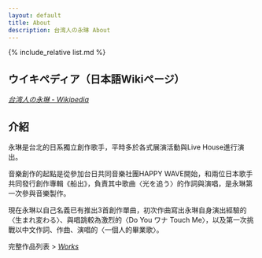 ```yaml
---
layout: default
title: About
description: 台湾人の永琳 About
---
```


{% include_relative list.md %}

## ウイキペディア（日本語Wikiページ）
*[台湾人の永琳 - Wikipedia](https://ja.m.wikipedia.org/wiki/%E5%8F%B0%E6%B9%BE%E4%BA%BA%E3%81%AE%E6%B0%B8%E7%90%B3)*

## 介紹
永琳是台北的日系獨立創作歌手，平時多於各式展演活動與Live House進行演出。

音樂創作的起點是從參加台日共同音樂社團HAPPY WAVE開始，和兩位日本歌手共同發行創作專輯《船出》，負責其中歌曲〈光を追う〉的作詞與演唱，是永琳第一次參與音樂製作。

現在永琳以自己名義已有推出3首創作單曲，初次作曲寫出永琳自身演出經驗的〈生まれ変わる〉、與唱跳較為激烈的〈Do You ワナ Touch Me〉，以及第一次挑戰以中文作詞、作曲、演唱的〈一個人的畢業歌〉。

完整作品列表 > *[Works](/works.html)*

